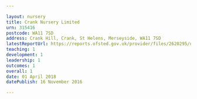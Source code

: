 ```yaml
---

layout: nursery
title: Crank Nursery Limited
urn: 315416
postcode: WA11 7SD
address: Crank Hill, Crank, St Helens, Merseyside, WA11 7SD
latestReportUrl: https://reports.ofsted.gov.uk/provider/files/2620295/urn/315416.pdf
teaching: 1
development: 1
leadership: 1
outcomes: 1
overall: 1
date: 01 April 2018 
datePublish: 16 November 2016

---
```

